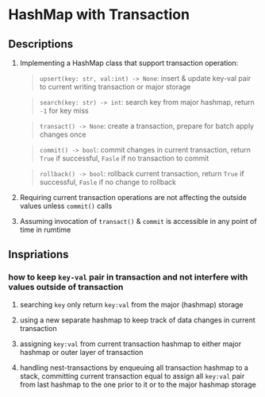 # HashMap with Transaction

## Descriptions

1. Implementing a HashMap class that support transaction operation:

    > `upsert(key: str, val:int) -> None`: insert & update key-val pair to current writing transaction or major storage

    > `search(key: str) -> int`: search key from major hashmap, return `-1` for key miss

    > `transact() -> None`: create a transaction, prepare for batch apply changes once

    > `commit() -> bool`: commit changes in current transaction, return `True` if successful, `Fasle` if no transaction to commit

    > `rollback() -> bool`: rollback current transaction, return `True` if successful, `Fasle` if no change to rollback

2. Requiring current transaction operations are not affecting the outside values unless `commit()` calls

3. Assuming invocation of `transact()` & `commit` is accessible in any point of time in rumtime

## Inspriations

### how to keep `key-val` pair in transaction and not interfere with values outside of transaction

1. searching `key` only return `key:val` from the major (hashmap) storage

2. using a new separate hashmap to keep track of data changes in current transaction

3. assigning `key:val` from current transaction hashmap to either major hashmap or outer layer of transaction

4. handling nest-transactions by enqueuing all transaction hashmap to a stack, committing current transaction equal to assign all `key:val` pair from last hashmap to the one prior to it or to the major hashmap storage
